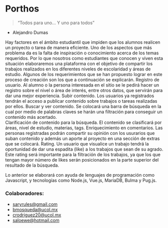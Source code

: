 # Porthos

>“Todos para uno… Y uno para todos”
- Alejandro Dumas

Hay factores en el ámbito estudiantil que impiden que los alumnos realicen un proyecto o tarea de manera eficiente. Uno de los aspectos que más problema da es la falta de inspiración o conocimiento acerca de los temas requeridos. Por lo que nosotros como estudiantes que conocen y viven esta situación elaboraremos una plataforma con el objetivo de compartir los trabajos realizados en los diferentes niveles de escolaridad y áreas de estudio. 
Algunos de los requerimientos que se han propuesto lograr en  este proceso de creación son los que a continuación se explicarán. 
Registro de usuario. Al alumno o la persona interesada en el sitio se le pedirá hacer un registro sobre el nivel o área de interés, entre otros datos, que servirán para dar una mejor experiencia. 
Subir contenido. Los usuarios ya registrados tendrán el acceso a publicar contenido sobre trabajos o tareas realizadas por ellos.
Buscar y ver contenido. Se colocará una barra de búsqueda en la cual por medio de palabras claves se harán una filtración para conseguir un contenido más acertado.  
Clarificación de contenido para la búsqueda. El contenido se clasificará por áreas, nivel de estudio, materias, tags. 
Enriquecimiento en comentarios. Las personas registradas podrán compartir su opinión con los usurarios que suban contenido y además un aporte al proyecto en una sección de extras que se colocará. 
Rating. Un usuario que visualice un trabajo tendrá la oportunidad de dar una espadita (like) a los trabajos que sean de su agrado. Este rating será importante para la filtración de los trabajos, ya que los que tengan mayor número de likes serán posicionados en la parte superior del resultado de la búsqueda. 

Lo anterior se elaborará con ayuda de lenguajes de programación como Javascript, y tecnologías como Node.js, Vue.js, MariaDB, Bulma y Pug.js.  

### Colaboradores:
- saryrules@gmail.com
- bmosqueda@ucol.mx
- crodriguez20@ucol.mx
- saloewe@hotmail.com
